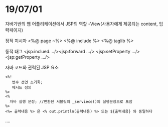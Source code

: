 # 19/07/01



자바기반의 웹 어플리케이션에서 JSP의 역할 -View(사용자에게 제공되는 content, 입력페이지)

정적 지시자 <%@ page ~%>
				  <%@ include %>
				  <%@ taglib %>

동적 태그 <jsp:inclued. ../><jsp:forward .../>
				<jsp:setProperty .../><jsp:getProperty .../>

자바 코드와 관력된 JSP 요소

```
<%!
   변수 선언 초기화;
   메서드 정의
%>
<%
  자바 실행 문장; //변환된 서블릿의 _serviece()의 실행문장으로 포함
%>
<%= 출력내용 %> 은 <% out.println(출력내용) %> 또는 ${출력내용} 와 동일하다
```

<if>   </if>

<for> ....</for>

